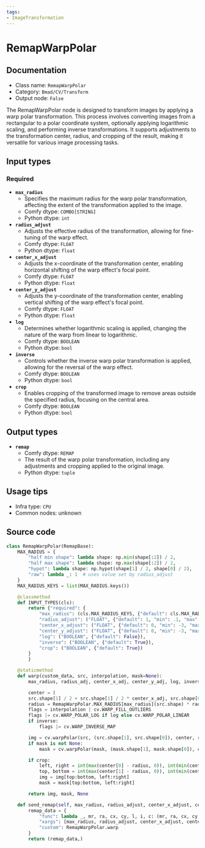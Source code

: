 ```yaml
---
tags:
- ImageTransformation
---
```


# RemapWarpPolar
## Documentation
- Class name: `RemapWarpPolar`
- Category: `Bmad/CV/Transform`
- Output node: `False`

The RemapWarpPolar node is designed to transform images by applying a warp polar transformation. This process involves converting images from a rectangular to a polar coordinate system, optionally applying logarithmic scaling, and performing inverse transformations. It supports adjustments to the transformation center, radius, and cropping of the result, making it versatile for various image processing tasks.
## Input types
### Required
- **`max_radius`**
    - Specifies the maximum radius for the warp polar transformation, affecting the extent of the transformation applied to the image.
    - Comfy dtype: `COMBO[STRING]`
    - Python dtype: `int`
- **`radius_adjust`**
    - Adjusts the effective radius of the transformation, allowing for fine-tuning of the warp effect.
    - Comfy dtype: `FLOAT`
    - Python dtype: `float`
- **`center_x_adjust`**
    - Adjusts the x-coordinate of the transformation center, enabling horizontal shifting of the warp effect's focal point.
    - Comfy dtype: `FLOAT`
    - Python dtype: `float`
- **`center_y_adjust`**
    - Adjusts the y-coordinate of the transformation center, enabling vertical shifting of the warp effect's focal point.
    - Comfy dtype: `FLOAT`
    - Python dtype: `float`
- **`log`**
    - Determines whether logarithmic scaling is applied, changing the nature of the warp from linear to logarithmic.
    - Comfy dtype: `BOOLEAN`
    - Python dtype: `bool`
- **`inverse`**
    - Controls whether the inverse warp polar transformation is applied, allowing for the reversal of the warp effect.
    - Comfy dtype: `BOOLEAN`
    - Python dtype: `bool`
- **`crop`**
    - Enables cropping of the transformed image to remove areas outside the specified radius, focusing on the central area.
    - Comfy dtype: `BOOLEAN`
    - Python dtype: `bool`
## Output types
- **`remap`**
    - Comfy dtype: `REMAP`
    - The result of the warp polar transformation, including any adjustments and cropping applied to the original image.
    - Python dtype: `tuple`
## Usage tips
- Infra type: `CPU`
- Common nodes: unknown


## Source code
```python
class RemapWarpPolar(RemapBase):
    MAX_RADIUS = {
        "half min shape": lambda shape: np.min(shape[:2]) / 2,
        "half max shape": lambda shape: np.max(shape[:2]) / 2,
        "hypot": lambda shape: np.hypot(shape[1] / 2, shape[0] / 2),
        "raw": lambda _: 1  # uses value set by radius_adjust
    }
    MAX_RADIUS_KEYS = list(MAX_RADIUS.keys())

    @classmethod
    def INPUT_TYPES(cls):
        return {"required": {
            "max_radius": (cls.MAX_RADIUS_KEYS, {"default": cls.MAX_RADIUS_KEYS[0]}),
            "radius_adjust": ("FLOAT", {"default": 1, "min": .1, "max": 2048, "step": 0.01}),
            "center_x_adjust": ("FLOAT", {"default": 0, "min": -3, "max": 3, "step": 0.01}),
            "center_y_adjust": ("FLOAT", {"default": 0, "min": -3, "max": 3, "step": 0.01}),
            "log": ("BOOLEAN", {"default": False}),
            "inverse": ("BOOLEAN", {"default": True}),
            "crop": ("BOOLEAN", {"default": True})
        }
        }

    @staticmethod
    def warp(custom_data, src, interpolation, mask=None):
        max_radius, radius_adj, center_x_adj, center_y_adj, log, inverse, crop = custom_data

        center = (
        src.shape[1] / 2 + src.shape[1] / 2 * center_x_adj, src.shape[0] / 2 + src.shape[0] / 2 * center_y_adj)
        radius = RemapWarpPolar.MAX_RADIUS[max_radius](src.shape) * radius_adj
        flags = interpolation | cv.WARP_FILL_OUTLIERS
        flags |= cv.WARP_POLAR_LOG if log else cv.WARP_POLAR_LINEAR
        if inverse:
            flags |= cv.WARP_INVERSE_MAP

        img = cv.warpPolar(src, (src.shape[1], src.shape[0]), center, radius, flags)
        if mask is not None:
            mask = cv.warpPolar(mask, (mask.shape[1], mask.shape[0]), center, radius, flags)

        if crop:
            left, right = int(max(center[0] - radius, 0)), int(min(center[0] + radius, src.shape[1]))
            top, bottom = int(max(center[1] - radius, 0)), int(min(center[1] + radius, src.shape[0]))
            img = img[top:bottom, left:right]
            mask = mask[top:bottom, left:right]

        return img, mask, None

    def send_remap(self, max_radius, radius_adjust, center_x_adjust, center_y_adjust, log, inverse, crop):
        remap_data = {
            "func": lambda _, mr, ra, cx, cy, l, i, c: (mr, ra, cx, cy, l, i, c),  # does nothing, just returns args
            "xargs": [max_radius, radius_adjust, center_x_adjust, center_y_adjust, log, inverse, crop],
            "custom": RemapWarpPolar.warp
        }
        return (remap_data,)

```
